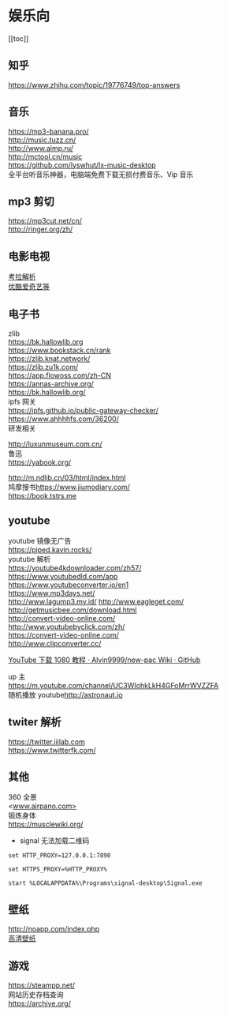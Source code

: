 # 娱乐向

[[toc]]

## 知乎

<https://www.zhihu.com/topic/19776749/top-answers>

## 音乐

<https://mp3-banana.pro/>  
<http://music.tuzz.cn/>  
<http://www.aimp.ru/>  
<http://mctool.cn/music>  
<https://github.com/lyswhut/lx-music-desktop>  
全平台听音乐神器，电脑端免费下载无损付费音乐、Vip 音乐

## mp3 剪切

<https://mp3cut.net/cn/>  
<http://ringer.org/zh/>

## 电影电视

[考拉解析](http://zanqianba.com/)  
[优酷爱奇艺等](https://imyshare.com/free-movie/)

## 电子书

zlib  
<https://bk.hallowlib.org>  
<https://www.bookstack.cn/rank>  
<https://zlib.knat.network/>  
<https://zlib.zu1k.com/>  
<https://app.flowoss.com/zh-CN>  
<https://annas-archive.org/>  
<https://bk.hallowlib.org/>  
ipfs 网关  
<https://ipfs.github.io/public-gateway-checker/>  
<https://www.ahhhhfs.com/36200/>  
研发相关

<http://luxunmuseum.com.cn/>  
鲁迅  
<https://yabook.org/>

<http://m.ndlib.cn/03/html/index.html>  
鸠摩搜书<https://www.jiumodiary.com/>  
<https://book.tstrs.me>

## youtube

youtube 镜像无广告  
<https://piped.kavin.rocks/>  
youtube 解析  
<https://youtube4kdownloader.com/zh57/>  
<https://www.youtubedld.com/app>  
<https://www.youtubeconverter.io/en1>  
<https://www.mp3days.net/>  
<http://www.lagump3.my.id/>
<http://www.eagleget.com/>  
<http://getmusicbee.com/download.html>  
<http://convert-video-online.com/>  
<http://www.youtubebyclick.com/zh/>  
<https://convert-video-online.com/>  
<http://www.clipconverter.cc/>

[YouTube 下载 1080 教程 · Alvin9999/new-pac Wiki · GitHub](https://github.com/Alvin9999/new-pac/wiki/YouTube%E4%B8%8B%E8%BD%BD1080%E6%95%99%E7%A8%8B)

up 主  
<https://m.youtube.com/channel/UC3WIohkLkH4GFoMrrWVZZFA>  
随机播放 youtube<http://astronaut.io>

## twiter 解析

<https://twitter.iiilab.com>  
<https://www.twitterfk.com/>

## 其他

360 全景  
<www.airpano.com>  
锻炼身体  
<https://musclewiki.org/>

- signal 无法加载二维码

```
set HTTP_PROXY=127.0.0.1:7890

set HTTPS_PROXY=%HTTP_PROXY%

start %LOCALAPPDATA%\Programs\signal-desktop\Signal.exe
```

## 壁纸

<http://noapp.com/index.php>  
[高清壁纸](https://wallhaven.cc/)

## 游戏

<https://steampp.net/>  
网站历史存档查询  
<https://archive.org/>
